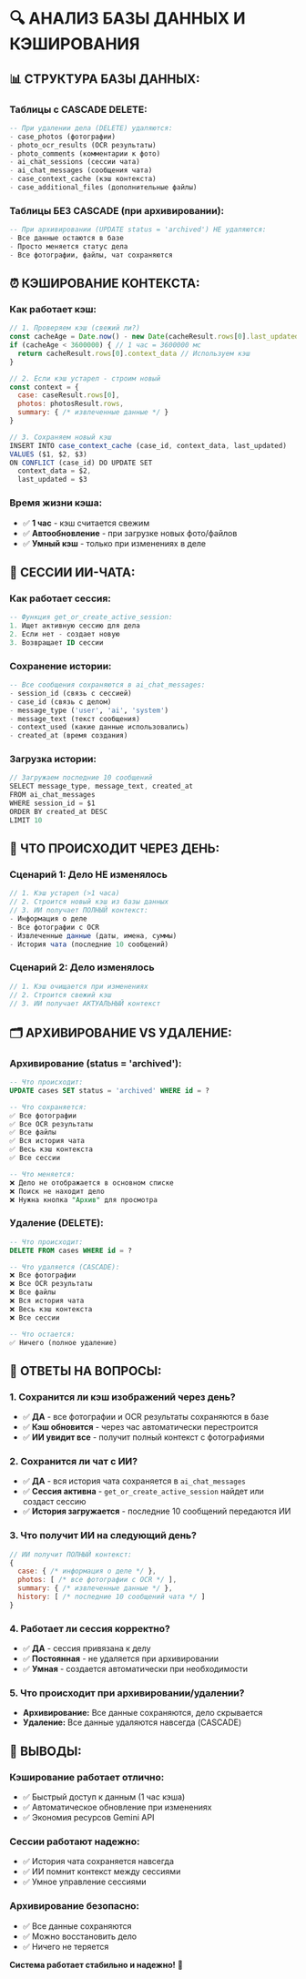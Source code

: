 # 🔍 АНАЛИЗ БАЗЫ ДАННЫХ И КЭШИРОВАНИЯ

## 📊 **СТРУКТУРА БАЗЫ ДАННЫХ:**

### **Таблицы с CASCADE DELETE:**
```sql
-- При удалении дела (DELETE) удаляются:
- case_photos (фотографии)
- photo_ocr_results (OCR результаты) 
- photo_comments (комментарии к фото)
- ai_chat_sessions (сессии чата)
- ai_chat_messages (сообщения чата)
- case_context_cache (кэш контекста)
- case_additional_files (дополнительные файлы)
```

### **Таблицы БЕЗ CASCADE (при архивировании):**
```sql
-- При архивировании (UPDATE status = 'archived') НЕ удаляются:
- Все данные остаются в базе
- Просто меняется статус дела
- Все фотографии, файлы, чат сохраняются
```

## ⏰ **КЭШИРОВАНИЕ КОНТЕКСТА:**

### **Как работает кэш:**
```javascript
// 1. Проверяем кэш (свежий ли?)
const cacheAge = Date.now() - new Date(cacheResult.rows[0].last_updated).getTime()
if (cacheAge < 3600000) { // 1 час = 3600000 мс
  return cacheResult.rows[0].context_data // Используем кэш
}

// 2. Если кэш устарел - строим новый
const context = {
  case: caseResult.rows[0],
  photos: photosResult.rows,
  summary: { /* извлеченные данные */ }
}

// 3. Сохраняем новый кэш
INSERT INTO case_context_cache (case_id, context_data, last_updated)
VALUES ($1, $2, $3)
ON CONFLICT (case_id) DO UPDATE SET 
  context_data = $2, 
  last_updated = $3
```

### **Время жизни кэша:**
- ✅ **1 час** - кэш считается свежим
- ✅ **Автообновление** - при загрузке новых фото/файлов
- ✅ **Умный кэш** - только при изменениях в деле

## 💬 **СЕССИИ ИИ-ЧАТА:**

### **Как работает сессия:**
```sql
-- Функция get_or_create_active_session:
1. Ищет активную сессию для дела
2. Если нет - создает новую
3. Возвращает ID сессии
```

### **Сохранение истории:**
```sql
-- Все сообщения сохраняются в ai_chat_messages:
- session_id (связь с сессией)
- case_id (связь с делом) 
- message_type ('user', 'ai', 'system')
- message_text (текст сообщения)
- context_used (какие данные использовались)
- created_at (время создания)
```

### **Загрузка истории:**
```javascript
// Загружаем последние 10 сообщений
SELECT message_type, message_text, created_at
FROM ai_chat_messages 
WHERE session_id = $1 
ORDER BY created_at DESC 
LIMIT 10
```

## 🔄 **ЧТО ПРОИСХОДИТ ЧЕРЕЗ ДЕНЬ:**

### **Сценарий 1: Дело НЕ изменялось**
```javascript
// 1. Кэш устарел (>1 часа)
// 2. Строится новый кэш из базы данных
// 3. ИИ получает ПОЛНЫЙ контекст:
- Информация о деле
- Все фотографии с OCR
- Извлеченные данные (даты, имена, суммы)
- История чата (последние 10 сообщений)
```

### **Сценарий 2: Дело изменялось**
```javascript
// 1. Кэш очищается при изменениях
// 2. Строится свежий кэш
// 3. ИИ получает АКТУАЛЬНЫЙ контекст
```

## 🗂️ **АРХИВИРОВАНИЕ VS УДАЛЕНИЕ:**

### **Архивирование (status = 'archived'):**
```sql
-- Что происходит:
UPDATE cases SET status = 'archived' WHERE id = ?

-- Что сохраняется:
✅ Все фотографии
✅ Все OCR результаты  
✅ Все файлы
✅ Вся история чата
✅ Весь кэш контекста
✅ Все сессии

-- Что меняется:
❌ Дело не отображается в основном списке
❌ Поиск не находит дело
❌ Нужна кнопка "Архив" для просмотра
```

### **Удаление (DELETE):**
```sql
-- Что происходит:
DELETE FROM cases WHERE id = ?

-- Что удаляется (CASCADE):
❌ Все фотографии
❌ Все OCR результаты
❌ Все файлы  
❌ Вся история чата
❌ Весь кэш контекста
❌ Все сессии

-- Что остается:
✅ Ничего (полное удаление)
```

## 🎯 **ОТВЕТЫ НА ВОПРОСЫ:**

### **1. Сохранится ли кэш изображений через день?**
- ✅ **ДА** - все фотографии и OCR результаты сохраняются в базе
- ✅ **Кэш обновится** - через час автоматически перестроится
- ✅ **ИИ увидит все** - получит полный контекст с фотографиями

### **2. Сохранится ли чат с ИИ?**
- ✅ **ДА** - вся история чата сохраняется в `ai_chat_messages`
- ✅ **Сессия активна** - `get_or_create_active_session` найдет или создаст сессию
- ✅ **История загружается** - последние 10 сообщений передаются ИИ

### **3. Что получит ИИ на следующий день?**
```javascript
// ИИ получит ПОЛНЫЙ контекст:
{
  case: { /* информация о деле */ },
  photos: [ /* все фотографии с OCR */ ],
  summary: { /* извлеченные данные */ },
  history: [ /* последние 10 сообщений чата */ ]
}
```

### **4. Работает ли сессия корректно?**
- ✅ **ДА** - сессия привязана к делу
- ✅ **Постоянная** - не удаляется при архивировании
- ✅ **Умная** - создается автоматически при необходимости

### **5. Что происходит при архивировании/удалении?**
- **Архивирование:** Все данные сохраняются, дело скрывается
- **Удаление:** Все данные удаляются навсегда (CASCADE)

## 🚀 **ВЫВОДЫ:**

### **Кэширование работает отлично:**
- ✅ Быстрый доступ к данным (1 час кэша)
- ✅ Автоматическое обновление при изменениях
- ✅ Экономия ресурсов Gemini API

### **Сессии работают надежно:**
- ✅ История чата сохраняется навсегда
- ✅ ИИ помнит контекст между сессиями
- ✅ Умное управление сессиями

### **Архивирование безопасно:**
- ✅ Все данные сохраняются
- ✅ Можно восстановить дело
- ✅ Ничего не теряется

**Система работает стабильно и надежно!** 🎉
